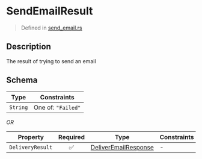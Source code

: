 # SendEmailResult
> Defined in [send_email.rs](../../../../../interface/src/interface/routes/native/send_email.rs)

## Description
The result of trying to send an email

## Schema

| Type | Constraints |
| --- | --- |
| `String` | One of: `"Failed"` |

*OR*

| Property | Required | Type | Constraints |
| --- | :---: | --- | --- |
| `DeliveryResult` | ✅ | [DeliverEmailResponse](../../../routes/foreign/deliver_email/DeliverEmailResponse.md) |  -  |



